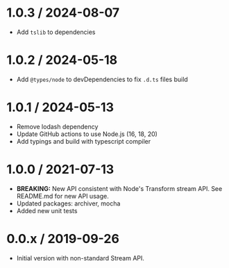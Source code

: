 1.0.3 / 2024-08-07
==================
- Add `tslib` to dependencies

1.0.2 / 2024-05-18
==================
- Add `@types/node` to devDependencies to fix `.d.ts` files build

1.0.1 / 2024-05-13
==================
- Remove lodash dependency
- Update GitHub actions to use Node.js (16, 18, 20)
- Add typings and build with typescript compiler

1.0.0 / 2021-07-13
==================
- **BREAKING:** New API consistent with Node's Transform stream API. See README.md for new API usage.
- Updated packages: archiver, mocha
- Added new unit tests

0.0.x / 2019-09-26
==================
- Initial version with non-standard Stream API.
